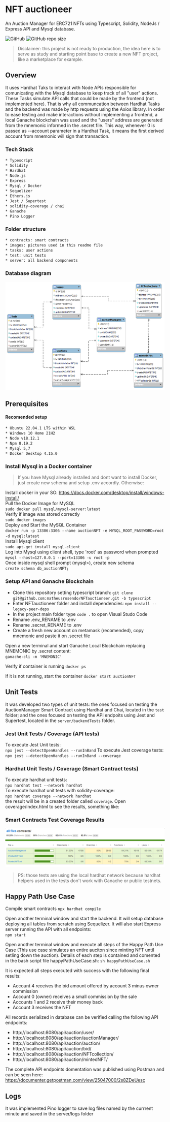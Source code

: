 # NFT auctioneer
An Auction Manager for ERC721 NFTs using Typescript, Solidity, NodeJs / Express API and Mysql database.

![GitHub](https://img.shields.io/github/license/matheusrosendo/NFTauctioneer)
![GitHub repo size](https://img.shields.io/github/repo-size/matheusrosendo/NFTauctioneer)


> Disclaimer: this project is not ready to production, the idea here is to serve as study and starting point base to create a new NFT project, like a marketplace for example. 


## Overview 
It uses Hardhat Taks to interact with Node APIs responsible for comunicating with the Mysql database to keep track of all "user" actions. These Tasks simulate API calls that could be made by the frontend (not implemented here). That is why all communcation between Hardhat Tasks and the backend was made by http requests using the Axios library.
In order to ease testing and make interactions without implementing a frontend, a local Ganache blockchain was used and the "users" address are generated from the mnemonic informed in the .secret file. This way, whenever 0 is passed as --account parameter in a Hardhat Task, it means the first derived account from mnemonic will sign that transaction. 


### Tech Stack
```
* Typescript
* Solidity 
* Hardhat
* Node.js
* Express
* Mysql / Docker
* Sequelizer 
* Ethers.js 
* Jest / Supertest
* solidity-coverage / chai
* Ganache 
* Pino Logger
```

### Folder structure 
```
* contracts: smart contracts
* images: pictures used in this readme file
* tasks: user actions 
* test: unit tests 
* server: all backend components 
```

### Database diagram 
![alt text](https://github.com/matheusrosendo/NFTauctioneer/blob/main/images/mysqlAuctionDb.png)


## Prerequisites


#### Recomended setup 
```
* Ubuntu 22.04.1 LTS within WSL
* Windows 10 Home 21H2
* Node v18.12.1
* Npm 8.19.2
* Mysql 5,7
* Docker Desktop 4.15.0
```

### Install Mysql in a Docker container 
> If you have Mysql already installed and dont want to install Docker, just create new schema and setup .env accordly. Otherwise:

Install docker in your SO: https://docs.docker.com/desktop/install/windows-install/    
Pull the Docker Image for MySQL    
`sudo docker pull mysql/mysql-server:latest`  
Verify if image was stored correctly  
`sudo docker images`  
Deploy and Start the MySQL Container   
`docker run -p 13306:3306 --name auctionNFT -e MYSQL_ROOT_PASSWORD=root -d mysql:latest`  
Install Mysql client  
`sudo apt-get install mysql-client`  
Log into Mysql using client shell, type 'root' as password when prompted  
`mysql --host=127.0.0.1 --port=13306 -u root -p`  
Once inside mysql shell prompt (mysql>), create new schema  
`create schema db_auctionNFT;`  
 
### Setup API and Ganache Blockchain
* Clone this repository setting typescript branch: `git clone git@github.com:matheusrosendo/NFTauctioneer.git -b typescript`
* Enter NFTauctioneer folder and install dependencies: `npm install --legacy-peer-deps`
* In the project main folder type `code .` to open Visual Studo Code
* Rename .env_RENAME to .env
* Rename .secret_RENAME to .env
* Create a fresh new account on metamask (recomended), copy mnemonic and paste it on .secret file

Open a new terminal and start Ganache Local Blockchain replacing MNEMONIC by .secret content:  
`ganache-cli -m 'MNEMONIC'`

Verify if container is running
`docker ps`

If it is not running, start the container
`docker start auctionNFT`

## Unit Tests
It was developed two types of unit tests: the ones focused on testing the AuctionManager Smart Contract using Hardhat and Chai, located in the `test` folder; and the ones focused on testing the API endpoits using Jest and Supertest, located in the `server/backendTests` folder.

### Jest Unit Tests / Coverage (API tests)
To execute Jest Unit tests:  
`npx jest --detectOpenHandles --runInBand`
To execute Jest coverage tests:   
`npx jest --detectOpenHandles --runInBand --coverage `  

### Hardhat Unit Tests / Coverage (Smart Contract tests)
To execute hardhat unit tests:   
`npx hardhat test --network hardhat`  
To execute hardhat unit tests with solidity-coverage:  
`npx hardhat coverage --network hardhat`  
the result will be in a created folder called `coverage`. Open coverage/index.html to see the results, something like:

### Smart Contracts Test Coverage Results 
![alt text](https://github.com/matheusrosendo/NFTauctioneer/blob/main/images/testCoverage.png)
> PS: those tests are using the local hardhat network because hardhat helpers used in the tests don't work with Ganache or public testnets.


## Happy Path Use Case
Compile smart contracts 
`npx hardhat compile`

Open another terminal window and start the backend. It will setup database deploying all tables from scratch using Sequelizer. It will also start Express server running the API with all endpoints:  
`npm start`    

Open another terminal window and execute all steps of the Happy Path Use Case (This use case simulates an entire auciton since minting NFT until setling down the auction). Details of each step is contained and comented in the bash script file happyPathUseCase.sh: 
`sh happyPathUseCase.sh`  

It is expected all steps executed with success with the following final results:
* Account 4 receives the bid amount offered by account 3 minus owner commission
* Account 0 (owner) receives a small commission by the sale
* Accounts 1 and 2 receive their money back
* Account 3 receives the NFT


All records serialized in database can be verified calling the following API endpoints:
* http://localhost:8080/api/auction/user/
* http://localhost:8080/api/auction/auctionManager/ 
* http://localhost:8080/api/auction/auction/ 
* http://localhost:8080/api/auction/bid/ 
* http://localhost:8080/api/auction/NFTcollection/ 
* http://localhost:8080/api/auction/mintedNFT/ 

The complete API endpoints domentation was published using Postman and can be seen here:
https://documenter.getpostman.com/view/25047000/2s8ZDeUesc


## Logs 
It was implemented Pino logger to save log files named by the currrent minute and saved in the server/logs folder 
